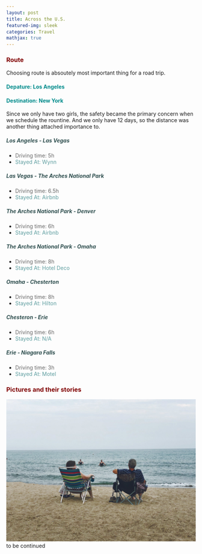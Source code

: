 ```yaml
---
layout: post
title: Across the U.S.
featured-img: sleek
categories: Travel
mathjax: true
---
```


### <font color="#800000">Route </font>
Choosing route is absoutely most important thing for a road trip.
#### <font color="#008B8B">Depature: Los Angeles </font>
#### <font color="#008B8B">Destination: New York </font>
Since we only have two girls, the safety became the primary concern when we schedule the rountine. And we only have 12 days, so the distance was another thing attached importance to.

##### <font color="#2F4F4F">Los Angeles - Las Vegas </font>
- <font color="#696969">Driving time: 5h </font>
- <font color="#5F9EA0">Stayed At: Wynn </font>

##### <font color="#2F4F4F">Las Vegas - The Arches National Park </font>
- <font color="#696969">Driving time: 6.5h </font>
- <font color="#5F9EA0">Stayed At: Airbnb </font>

##### <font color="#2F4F4F">The Arches National Park - Denver </font>
- <font color="#696969">Driving time: 6h <br /> </font>
- <font color="#5F9EA0">Stayed At: Airbnb </font>

##### <font color="#2F4F4F">The Arches National Park - Omaha </font>
- <font color="#696969">Driving time: 8h </font>
- <font color="#5F9EA0">Stayed At: Hotel Deco </font>

##### <font color="#2F4F4F">Omaha - Chesterton </font>
- <font color="#696969">Driving time: 8h </font>
- <font color="#5F9EA0">Stayed At: Hilton </font>

##### <font color="#2F4F4F">Chesteron - Erie </font>
- <font color="#696969">Driving time: 6h </font>
- <font color="#5F9EA0">Stayed At: N/A </font>

##### <font color="#2F4F4F">Erie - Niagara Falls </font>
- <font color="#696969">Driving time: 3h </font>
- <font color="#5F9EA0">Stayed At: Motel </font>

### <font color="#800000">Pictures and their stories </font>

![milake](/assets/img/posts/milake1.jpg)
to be continued
